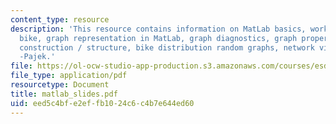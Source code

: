 ```yaml
---
content_type: resource
description: 'This resource contains information on MatLab basics, working example:
  bike, graph representation in MatLab, graph diagnostics, graph properties, graph
  construction / structure, bike distribution random graphs, network visualization
  -Pajek.'
file: https://ol-ocw-studio-app-production.s3.amazonaws.com/courses/esd-342-advanced-system-architecture-spring-2006/eed5c4bfe2effb1024c6c4b7e644ed60_matlab_slides.pdf
file_type: application/pdf
resourcetype: Document
title: matlab_slides.pdf
uid: eed5c4bf-e2ef-fb10-24c6-c4b7e644ed60
---
```

